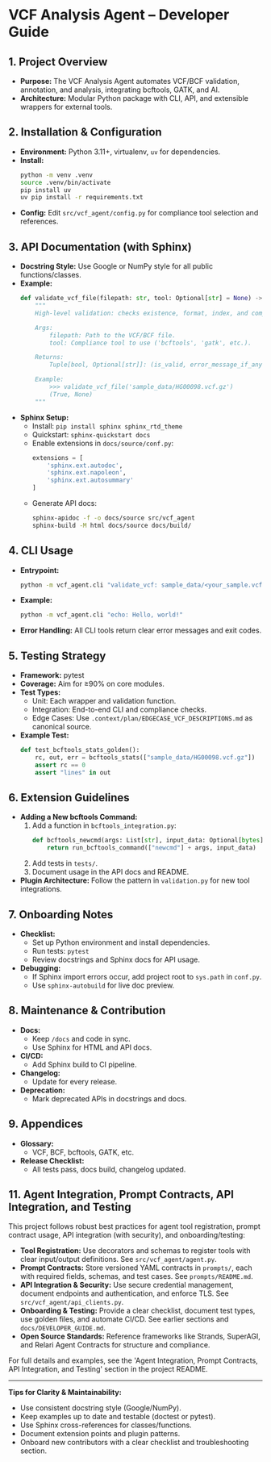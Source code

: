 # VCF Analysis Agent – Developer Guide

## 1. Project Overview
- **Purpose:** The VCF Analysis Agent automates VCF/BCF validation, annotation, and analysis, integrating bcftools, GATK, and AI.
- **Architecture:** Modular Python package with CLI, API, and extensible wrappers for external tools.

## 2. Installation & Configuration
- **Environment:** Python 3.11+, virtualenv, `uv` for dependencies.
- **Install:**
  ```bash
  python -m venv .venv
  source .venv/bin/activate
  pip install uv
  uv pip install -r requirements.txt
  ```
- **Config:**
  Edit `src/vcf_agent/config.py` for compliance tool selection and references.

## 3. API Documentation (with Sphinx)
- **Docstring Style:** Use Google or NumPy style for all public functions/classes.
- **Example:**
  ```python
  def validate_vcf_file(filepath: str, tool: Optional[str] = None) -> Tuple[bool, Optional[str]]:
      """
      High-level validation: checks existence, format, index, and compliance (configurable backend).

      Args:
          filepath: Path to the VCF/BCF file.
          tool: Compliance tool to use ('bcftools', 'gatk', etc.).

      Returns:
          Tuple[bool, Optional[str]]: (is_valid, error_message_if_any)

      Example:
          >>> validate_vcf_file('sample_data/HG00098.vcf.gz')
          (True, None)
      """
  ```
- **Sphinx Setup:**
  - Install: `pip install sphinx sphinx_rtd_theme`
  - Quickstart: `sphinx-quickstart docs`
  - Enable extensions in `docs/source/conf.py`:
    ```python
    extensions = [
        'sphinx.ext.autodoc',
        'sphinx.ext.napoleon',
        'sphinx.ext.autosummary'
    ]
    ```
  - Generate API docs:
    ```bash
    sphinx-apidoc -f -o docs/source src/vcf_agent
    sphinx-build -M html docs/source docs/build/
    ```

## 4. CLI Usage
- **Entrypoint:**
  ```bash
  python -m vcf_agent.cli "validate_vcf: sample_data/<your_sample.vcf.gz>"
  ```
- **Example:**
  ```bash
  python -m vcf_agent.cli "echo: Hello, world!"
  ```
- **Error Handling:**
  All CLI tools return clear error messages and exit codes.

## 5. Testing Strategy
- **Framework:** pytest
- **Coverage:** Aim for ≥90% on core modules.
- **Test Types:**
  - Unit: Each wrapper and validation function.
  - Integration: End-to-end CLI and compliance checks.
  - Edge Cases: Use `.context/plan/EDGECASE_VCF_DESCRIPTIONS.md` as canonical source.
- **Example Test:**
  ```python
  def test_bcftools_stats_golden():
      rc, out, err = bcftools_stats(["sample_data/HG00098.vcf.gz"])
      assert rc == 0
      assert "lines" in out
  ```

## 6. Extension Guidelines
- **Adding a New bcftools Command:**
  1. Add a function in `bcftools_integration.py`:
     ```python
     def bcftools_newcmd(args: List[str], input_data: Optional[bytes] = None) -> Tuple[int, str, str]:
         return run_bcftools_command(["newcmd"] + args, input_data)
     ```
  2. Add tests in `tests/`.
  3. Document usage in the API docs and README.
- **Plugin Architecture:**
  Follow the pattern in `validation.py` for new tool integrations.

## 7. Onboarding Notes
- **Checklist:**
  - Set up Python environment and install dependencies.
  - Run tests: `pytest`
  - Review docstrings and Sphinx docs for API usage.
- **Debugging:**
  - If Sphinx import errors occur, add project root to `sys.path` in `conf.py`.
  - Use `sphinx-autobuild` for live doc preview.

## 8. Maintenance & Contribution
- **Docs:**
  - Keep `/docs` and code in sync.
  - Use Sphinx for HTML and API docs.
- **CI/CD:**
  - Add Sphinx build to CI pipeline.
- **Changelog:**
  - Update for every release.
- **Deprecation:**
  - Mark deprecated APIs in docstrings and docs.

## 9. Appendices
- **Glossary:**
  - VCF, BCF, bcftools, GATK, etc.
- **Release Checklist:**
  - All tests pass, docs build, changelog updated.

## 11. Agent Integration, Prompt Contracts, API Integration, and Testing

This project follows robust best practices for agent tool registration, prompt contract usage, API integration (with security), and onboarding/testing:

- **Tool Registration:** Use decorators and schemas to register tools with clear input/output definitions. See `src/vcf_agent/agent.py`.
- **Prompt Contracts:** Store versioned YAML contracts in `prompts/`, each with required fields, schemas, and test cases. See `prompts/README.md`.
- **API Integration & Security:** Use secure credential management, document endpoints and authentication, and enforce TLS. See `src/vcf_agent/api_clients.py`.
- **Onboarding & Testing:** Provide a clear checklist, document test types, use golden files, and automate CI/CD. See earlier sections and `docs/DEVELOPER_GUIDE.md`.
- **Open Source Standards:** Reference frameworks like Strands, SuperAGI, and Relari Agent Contracts for structure and compliance.

For full details and examples, see the 'Agent Integration, Prompt Contracts, API Integration, and Testing' section in the project README.

---

**Tips for Clarity & Maintainability:**
- Use consistent docstring style (Google/NumPy).
- Keep examples up to date and testable (doctest or pytest).
- Use Sphinx cross-references for classes/functions.
- Document extension points and plugin patterns.
- Onboard new contributors with a clear checklist and troubleshooting section. 